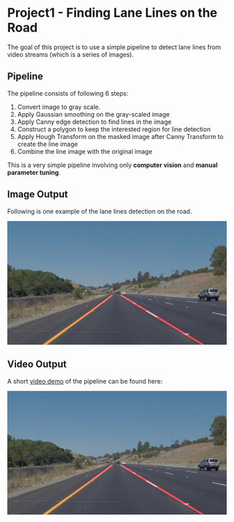 # Project1 - Finding Lane Lines on the Road
The goal of this project is to use a simple pipeline to detect lane lines from video streams (which is a series of images).

## Pipeline
The pipeline consists of following 6 steps:
1. Convert image to gray scale.
2. Apply Gaussian smoothing on the gray-scaled image
3. Apply Canny edge detection to find lines in the image
4. Construct a polygon to keep the interested region for line detection
5. Apply Hough Transform on the masked image after Canny Transform to create the line image
6. Combine the line image with the original image

This is a very simple pipeline involving only **computer vision** and **manual parameter tuning**.

## Image Output
Following is one example of the lane lines detection on the road.

![test_output](/Project1_Finding_Lane_Lines/test_images_output/solidYellowCurve.jpg) 

## Video Output
A short [video demo](https://youtu.be/V2bR1DL7FD8) of the pipeline can be found here:

[![video_output](/Project1_Finding_Lane_Lines/test_images_output/solidYellowCurve.jpg)](https://youtu.be/V2bR1DL7FD8)
